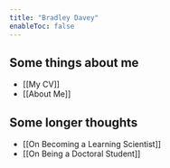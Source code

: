 ```yaml
---
title: "Bradley Davey"
enableToc: false
---
```




<h2> Some things about me</h2>

- [[My CV]]
- [[About Me]]

<h2> Some longer thoughts </h2>

- [[On Becoming a Learning Scientist]]
- [[On Being a Doctoral Student]]


